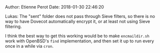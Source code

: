 Author: Etienne Perot
Date: 2018-01-30 22:46:20

Lukas: The "sent" folder does not pass through Sieve filters, so there is no way to have Dovecot automatically encrypt it, or at least not using Sieve filtering.

I think the best way to get this working would be to make `encmaildir.sh` work with OpenBSD's `find` implementation, and then set it up to run every once in a while via `cron`.
